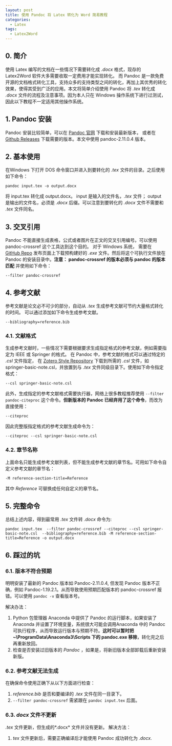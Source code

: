 ```yaml
---
layout: post
title: 使用 Pandoc 将 Latex 转化为 Word 简易教程
categories: 
  - Latex
tags:
  - Latex2Word
---
```

## 0. 简介
使用 Latex 编写的文档在一些情况下需要转化成 *.docx* 格式，现存的 Latex2Word 软件大多需要收取一定费用才能实现转化。
而 Pandoc 是一款免费开源的文档格式转化工具，支持众多的支持类型之间的转化，再加上其优秀的转化效果，使得其受到广泛的应用。本文将简单介绍使用 Pandoc 将 *.tex* 转化成 *.docx* 文件的流程及注意事项。因为本人只在 Windows 操作系统下进行过测试，
因此以下教程不一定适用其他操作系统。<!-- more -->
## 1. Pandoc 安装
Pandoc 安装比较简单，可以在 [Pandoc 官网](https://pandoc.org/installing.html) 下载和安装最新版本，
或者在 [Github Releases](https://github.com/jgm/pandoc/releases/) 下载需要的版本。本文中使用 pandoc-2.11.0.4 版本。

## 2. 基本使用
在Windows 下打开 DOS 命令窗口并进入到要转化的 *.tex* 文件的目录。之后使用如下命令：

``pandoc input.tex -o output.docx``

将 input.tex 转化成 output.docx。
input 是输入的文件名，*.tex* 文件； 
output 是输出的文件名，必须是 *.docx* 后缀。可以注意到要转化的 *.docx* 文件不需要和 *.tex* 文件同名。

## 3. 交叉引用
Pandoc 不能直接生成表格，公式或者图片在正文的交叉引用编号。可以使用 pandoc-crossref 这个工具达到这个目的。
对于 Windows 系统，
需要在 [GitHub Repo](https://github.com/lierdakil/pandoc-crossref/releases) 发布页面上下载预构建好的 *.exe* 文件。然后将这个可执行文件放在 Pandoc 的安装目录中。**注意： pandoc-crossref 的版本必须与 pandoc 的版本匹配**
并使用如下命令：

``--filter pandoc-crossref ``

## 4. 参考文献
参考文献是论文必不可少的部分，自动从 *.tex* 生成参考文献可节约大量格式转化的时间。
可以通过添加如下命令生成参考文献。

``--bibliography=reference.bib``

### 4.1. 文献格式
生成参考文献时，一些情况下需要根据要求生成指定格式的参考文献，例如需要指定为 IEEE 或 Springer 的格式。
在 Pandoc 中，参考文献的格式可以通过特定的 *.csl* 文件指定，
在 [Zotero Style Repository](https://www.zotero.org/styles) 下载到所需的 *.csl* 文件，如springer-basic-note.csl，并放置到与 *.tex* 文件同级目录下。使用如下命令指定格式：

``--csl springer-basic-note.csl ``

此外，生成指定的参考文献格式需要执行器，网络上很多教程推荐使用
``--filter pandoc-citeproc``
这个命令。**但新版本的 Pandoc 已经弃用了这个命令**，而改为直接使用：

``--citeproc`` 

因此完整版指定格式的参考文献生成命令为：

``--citeproc --csl springer-basic-note.csl``

### 4.2. 章节名称
上面命名只能生成参考文献列表，但不能生成参考文献的章节名。可用如下命令自定义参考文献的章节名：

``-M reference-section-title=Reference``

其中 *Reference* 可替换成任何自定义的章节名。
## 5. 完整命令
总结上述内容，得到最常用 *.tex* 文件转 *.docx* 命令为:

``pandoc input.tex  --filter pandoc-crossref --citeproc --csl springer-basic-note.csl  --bibliography=reference.bib -M reference-section-title=Reference -o output.docx``

## 6. 踩过的坑

### 6.1. 版本不符合预期
   
明明安装了最新的 Pandoc 版本如 Pandoc-2.11.0.4, 但发现 Pandoc 版本不正确，例如 Pandoc-1.19.2.1。从而导致使用预期匹配版本的 pandoc-crossref 报错。可以使用 ``pandoc -v`` 查看版本号。

解决办法：
  1. Python 包管理器 Anaconda 中提供了 Pandoc 的运行脚本，如果安装了 Anaconda 并设置了环境变量，系统很大可能会调用Anaconda 中的 Pandoc 可执行程序，从而导致运行版本与预期不符。**这时可以暂时把 ~\ProgramData\Anaconda3\Scripts 下的 pandoc.exe 移除**，转化完之后再重新放回。
  2.  检查是否安装过旧版本的 *Pandoc* ，如果是，将新旧版本全部卸载后重新安装新版。
   
### 6.2. 参考文献无法生成

在确保命令使用正确下从以下方面进行检查：

   1. *reference.bib* 是否和要编译的 *.tex* 文件在同一目录下。
   2. ``--filter pandoc-crossref`` 需紧跟在 ``pandoc input.tex`` 后面。 

###  6.3. *docx* 文件不更新
*.tex* 文件更新，但生成的*.docx* 文件并没有更新。
   解决方法：
   1. *tex* 文件更新后，需要正确编译后才能使用 Pandoc 成功转化为 *.docx*.

